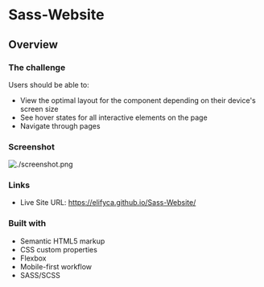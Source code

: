 # Sass-Website

## Overview

### The challenge

Users should be able to:

- View the optimal layout for the component depending on their device's screen size
- See hover states for all interactive elements on the page
- Navigate through pages

### Screenshot

![./screenshot.png](./img/screenshot.png)

### Links

- Live Site URL: https://elifyca.github.io/Sass-Website/

### Built with

- Semantic HTML5 markup
- CSS custom properties
- Flexbox
- Mobile-first workflow
- SASS/SCSS



